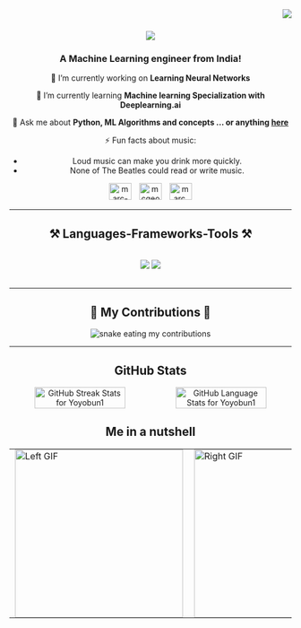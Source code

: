 <img align="right" src="https://visitor-badge.laobi.icu/badge?page_id=Yoyobun1.Yoyobun1" />

<h1 align="center">
    <img src="https://readme-typing-svg.herokuapp.com/?font=Righteous&size=35&center=true&vCenter=true&width=500&height=70&duration=4000&lines=Hi+There!+👋;+I'm+Marc!;" />
</h1>

<h3 align="center">A Machine Learning engineer from India!</h3>


<div align="center">
 
 🔭 I’m currently working on **Learning Neural Networks**
 
 🌱 I’m currently learning **Machine learning Specialization with Deeplearning.ai**

💬 Ask me about **Python, ML Algorithms and concepts ... or anything [here](https://github.com/Yoyobun1/Yoyobun1/issues)**

⚡ Fun facts about music:
- Loud music can make you drink more quickly.
- None of The Beatles could read or write music.

 </div>
 
 <div style="text-align: left;">
    <div align="center">
    <a href="https://linkedin.com/in/marc-george-a8b1a5263" target="_blank" style="text-decoration: none; border: none;">
        <img src="https://raw.githubusercontent.com/rahuldkjain/github-profile-readme-generator/master/src/images/icons/Social/linked-in-alt.svg" alt="marc-george" height="30" width="40" style="margin-right: 10px;" />
    </a>
    <a href="https://instagram.com/mcgeorgus" target="_blank" style="text-decoration: none; border: none;">
        <img src="https://raw.githubusercontent.com/rahuldkjain/github-profile-readme-generator/master/src/images/icons/Social/instagram.svg" alt="mcgeorgus" height="30" width="40" style="margin-right: 10px;" />
    </a>
    <a href="https://www.youtube.com/@marc.mgeorge" target="_blank" style="text-decoration: none; border: none;">
        <img src="https://raw.githubusercontent.com/rahuldkjain/github-profile-readme-generator/master/src/images/icons/Social/youtube.svg" alt="marc.mgeorge" height="30" width="40" />
    </a>
</div>


</div>



</div>

 <hr/>
 
<h2 align="center">⚒️ Languages-Frameworks-Tools ⚒️</h2>
<br/>
<div align="center">
    <img src="https://skillicons.dev/icons?i=react,html,css,vscode,github,git,tensorflow,pandas" />
    <img src="https://skillicons.dev/icons?i=nodejs,python,javascript,c,java,mysql" /><br>
</div>

<br/>
<hr/>

<div align="center">
  <h2>🐍 My Contributions 🐍</h2>
  <img alt="snake eating my contributions" src="https://raw.githubusercontent.com/Yoyobun1/Yoyobun1/output/github-contribution-grid-snake.svg" />
</div>

<hr/>

<h2 align="center">GitHub Stats</h2>

<div style="display: flex; justify-content: center; align-items: center;">
  <div style="flex: 1; text-align: center;">
    <a href="https://git.io/streak-stats">
      <img src="https://streak-stats.demolab.com/?user=Yoyobun1&theme=gruvbox" alt="GitHub Streak Stats for Yoyobun1" style="width: 80%; height: auto;"/>
    </a>
  </div>
  <div style="flex: 1; text-align: center;">
    <a href="https://github.com/Yoyobun1">
      <img src="https://github-readme-stats.vercel.app/api?username=Yoyobun1&hide=contribs,prs&theme=gruvbox" alt="GitHub Language Stats for Yoyobun1" style="width: 80%; height: auto; border: none;"/>
    </a>
  </div>
</div>





<h2 align="center">Me in a nutshell</h2>
<div align="center">
  <table>
    <tr>
      <td style="border: none; padding: 0 10px;">
        <img src="https://github.com/Yoyobun1/Yoyobun1/blob/main/assets/left_gif.gif" alt="Left GIF" style="width: 300px; height: auto;"/>
      </td>
      <td style="border: none; padding: 0 10px;">
        <img src="https://github.com/Yoyobun1/Yoyobun1/blob/main/assets/right_gif.gif" alt="Right GIF" style="width: 300px; height: auto;"/>
      </td>
    </tr>
  </table>
</div>








